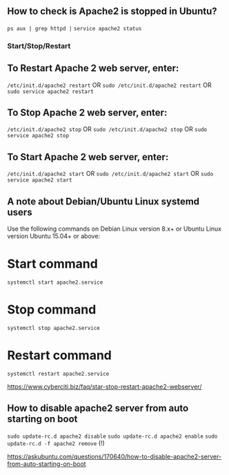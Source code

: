 ## How to check is Apache2 is stopped in Ubuntu?
`ps aux | grep httpd |`
`service apache2 status`


### Start/Stop/Restart

## To Restart Apache 2 web server, enter:
`/etc/init.d/apache2 restart`
OR
`sudo /etc/init.d/apache2 restart`
OR
`sudo service apache2 restart`


## To Stop Apache 2 web server, enter:
`/etc/init.d/apache2 stop`
OR
`sudo /etc/init.d/apache2 stop`
OR
`sudo service apache2 stop`

## To Start Apache 2 web server, enter:
`/etc/init.d/apache2 start`
OR
`sudo /etc/init.d/apache2 start`
OR
`sudo service apache2 start`

## A note about Debian/Ubuntu Linux systemd users

Use the following commands on Debian Linux version 8.x+ or Ubuntu Linux version Ubuntu 15.04+ or above:
# Start command 
`systemctl start apache2.service`
# Stop command
`systemctl stop apache2.service`
# Restart command
`systemctl restart apache2.service`

https://www.cyberciti.biz/faq/star-stop-restart-apache2-webserver/


## How to disable apache2 server from auto starting on boot
`sudo update-rc.d apache2 disable`
`sudo update-rc.d apache2 enable`
`sudo update-rc.d -f apache2 remove` (!)

https://askubuntu.com/questions/170640/how-to-disable-apache2-server-from-auto-starting-on-boot
